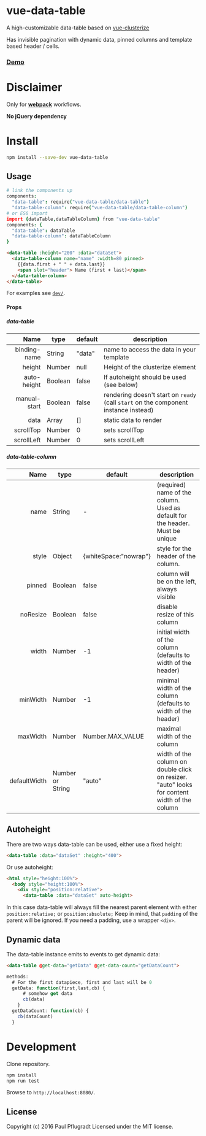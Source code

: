 # vue-data-table

A high-customizable data-table based on [vue-clusterize](https://github.com/vue-comps/vue-clusterize)

Has invisible pagination with dynamic data, pinned columns and template based header / cells.

### [Demo](https://vue-comps.github.io/vue-data-table/)

# Disclaimer

Only for [**webpack**](https://webpack.github.io/) workflows.

**No jQuery dependency**

# Install

```sh
npm install --save-dev vue-data-table
```
## Usage
```coffee
# link the components up
components:
  "data-table": require("vue-data-table/data-table")
  "data-table-column": require("vue-data-table/data-table-column")
# or ES6 import
import {dataTable,dataTableColumn} from "vue-data-table"
components: {
  "data-table": dataTable
  "data-table-column": dataTableColumn
}
```
```html
<data-table :height="200" :data="dataSet">
  <data-table-column name="name" :width=80 pinned>
    {{data.first + " " + data.last}}
    <span slot="header"> Name (first + last)</span>
  </data-table-column>
</data-table>
```
For examples see [`dev/`](https://github.com/vue-comps/vue-data-table/tree/master/dev).

#### Props
##### data-table
| Name | type | default | description |
| ---:| --- | ---| --- |
| binding-name | String | "data" | name to access the data in your template |
| height | Number | null | Height of the clusterize element |
| auto-height | Boolean | false | If autoheight should be used (see below) |
| manual-start | Boolean | false | rendering doesn't start on `ready` (call `start` on the component instance instead)|
| data | Array | [] | static data to render |
| scrollTop | Number | 0 | sets scrollTop |
| scrollLeft | Number | 0 | sets scrollLeft |

##### data-table-column
| Name | type | default | description |
| ---:| --- | ---| --- |
| name | String | - | (required) name of the column. Used as default for the header. Must be unique |
| style | Object | {whiteSpace:"nowrap"} | style for the header of the column. |
| pinned | Boolean | false | column will be on the left, always visible |
| noResize | Boolean | false | disable resize of this column |
| width | Number | -1 | initial width of the column (defaults to width of the header) |
| minWidth | Number | -1 | minimal width of the column (defaults to width of the header) |
| maxWidth | Number | Number.MAX_VALUE | maximal width of the column |
| defaultWidth | Number or String | "auto" | width of the column on double click on resizer. "auto" looks for content width of the column |

## Autoheight

There are two ways data-table can be used, either use a fixed height:
```html
<data-table :data="dataSet" :height="400">
```

Or use autoheight:
```html
<html style="height:100%">
  <body style="height:100%">
    <div style="position:relative">
      <data-table :data="dataSet" auto-height>
```
In this case data-table will always fill the nearest parent element with either `position:relative;` or `position:absolute;`
Keep in mind, that `padding` of the parent will be ignored. If you need a padding, use a wrapper `<div>`.

## Dynamic data

The data-table instance emits to events to get dynamic data:
```html
<data-table @get-data="getData" @get-data-count="getDataCount">
```
```js
methods:
  # For the first datapiece, first and last will be 0
  getData: function(first,last,cb) {
      # somehow get data
      cb(data)
    }
  getDataCount: function(cb) {
    cb(dataCount)
  }
```
# Development
Clone repository.
```sh
npm install
npm run test
```
Browse to `http://localhost:8080/`.

## License
Copyright (c) 2016 Paul Pflugradt
Licensed under the MIT license.
